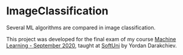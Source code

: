 # ImageClassification
Several ML algorithms are compared in image classification.

This project was developed for the final exam of my course [Machine Learning - September 2020](https://softuni.bg/trainings/2780/machine-learning-september-2020), taught at [SoftUni](https://softuni.bg/) by Yordan Darakchiev.
